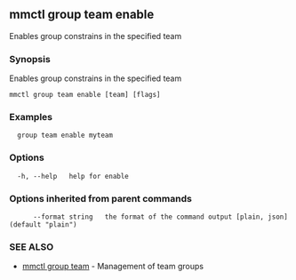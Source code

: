 ## mmctl group team enable

Enables group constrains in the specified team

### Synopsis

Enables group constrains in the specified team

```
mmctl group team enable [team] [flags]
```

### Examples

```
  group team enable myteam
```

### Options

```
  -h, --help   help for enable
```

### Options inherited from parent commands

```
      --format string   the format of the command output [plain, json] (default "plain")
```

### SEE ALSO

* [mmctl group team](mmctl_group_team.md)	 - Management of team groups

